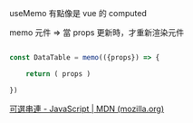 

useMemo 有點像是 vue 的 computed

memo 元件 => 當 props 更新時，才重新渲染元件

```js

const DataTable = memo(({props}) => {

	return ( props )

})
```



[可選串連 - JavaScript | MDN (mozilla.org)](https://developer.mozilla.org/zh-TW/docs/Web/JavaScript/Reference/Operators/Optional_chaining)